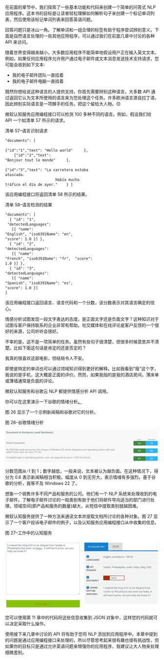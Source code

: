 在前面的章节中，我们探索了一些基本功能和代码来创建一个简单的问答式 NLP 应用程序。这本书的目标是让读者轻松理解如何解析句子来创建一个标记单词列表，然后使用该标记单词列表来回答英语问题。

回答问题只是冰山一角。了解单词和一组合理的标签有助于程序尝试辨别意义。下面是自然语言处理的一些其他应用程序，可以通过我们在前面几章中讨论的各种 API 来访问。

随着世界变得越来越小，大多数应用程序不能简单地假设用户正在输入英文文本。例如，如果任何应用程序允许用户通过电子邮件或文本消息发送技术支持请求，您可能会收到如下文本:

*   我的电子邮件团队一直挂着
*   我的电子邮件电脑一直挂着

既然你想给说这种语言的人提供支持，你首先需要辨别这种语言。大多数 API 通过返回它认为文本所使用的语言来为您处理这个任务。许多欧洲语言源自拉丁语，因此辨别实际语言是一项棘手的任务。把这个留给大人物。😊

微软认知服务应用编程接口可以检测 100 多种不同的语言。例如，假设我们给 API 一个如清单 57 所示的请求。

清单 57–语言识别请求

```
"documents": [

{"id":"1","text": "Hello world"     },
    {"id":"2","text":
"Bonjour tout le monde"     },

{"id":"3","text": "La carretera estaba
atascada. 
                       Había mucho
tráfico el día de ayer."    } ]

```

该应用编程接口将返回清单 58 所示的结果。

清单 58–语言检测的结果

```
"documents": [
  { "id": "1",
 "detectedLanguages": 
   [{ "name":
"English", "iso6391Name": "en",
"score": 1.0 }] }, 
  { "id": "2",
"detectedLanguages": 
   [{ "name":
"French", "iso6391Name": "fr",  "score":
1.0 }] }, 
  { "id": "3",
"detectedLanguages": 
   [{ "name":
"Spanish", "iso6391Name": "es",
"score": 1.0 }]
]

```

该应用编程接口返回语言、语言代码和一个分数，该分数表示对其语言确定的信心。

情感分析试图发现一段文字表达的态度。是正面文字还是负面文字？这种知识对于试图与客户保持联系的企业非常有帮助。社交媒体和在线评论是客户反馈的一个很好的来源，公司听听会很好。

不幸的是，这不是一项简单的任务。虽然有些句子很清楚，但很多时候意思并不清楚。比如下面这句话是肯定的还是否定的？

我真的很喜欢这部电影，但结局令人不安。

即使是特定的单词也可以通过领域知识得到更好的解释。比如我看到“瘦”这个字，我说的是手机，这大概是正面的评价。然而，如果我指的是我的酒店房间，薄床单或薄墙通常是负面的评论。

微软认知服务和谷歌云 NLP 都提供情感分析 API 调用。

你可以在这里演示一下谷歌的情绪分析[。](https://cloud.google.com/natural-language/)

图 26 显示了一个示例新闻稿和谷歌对它的分析。

图 26–谷歌情绪分析

![](img/image024.jpg)

分数范围从-1 到 1；数字越低，一般来说，文本被认为越负面。在这种情况下，得分为 0.6 表示新闻稿相当积极。幅度从 0 到无穷大，表示情绪有多强烈。基于谷歌的分析，我等不及 Windows 22 了。

想象一个销售许多不同产品和服务的公司。他们有一个 NLP 系统来处理收到的电子邮件。了解电子邮件讨论的一般类别有助于他们将邮件导向适当的部门进行处理。领域空间(即产品和服务的数量)越大，从短信中提取类别就越困难。

微软认知服务提供了一种方法来通读文本并提取文档所讨论的各种对象。图 27 显示了一个客户投诉电子邮件的例子，以及认知服务应用编程接口从中收集的信息。

图 27–工作中的认知服务

![](img/image025.jpg)

您可以使用第 11 章中的代码将这些信息收集到 JSON 对象中，这样您的代码就可以决定采取什么操作。

使用接下来几章中讨论的 API 将有助于您将 NLP 添加到应用程序中。本章中提到的问题是通过应用编程接口来处理的，所以尽管思考起来很有趣也很有挑战性，但如果你的目标只是通过允许英语问题来增强你的应用程序，我建议让大人物来处理细微差别。
